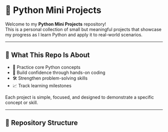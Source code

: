# 🐍 Python Mini Projects

Welcome to my **Python Mini Projects** repository!  
This is a personal collection of small but meaningful projects that showcase my progress as I learn Python and apply it to real-world scenarios.

---

## 🧠 What This Repo Is About

- 🎯 Practice core Python concepts
- 🚀 Build confidence through hands-on coding
- 🛠️ Strengthen problem-solving skills
- 📈 Track learning milestones

Each project is simple, focused, and designed to demonstrate a specific concept or skill.

---

## 📁 Repository Structure

